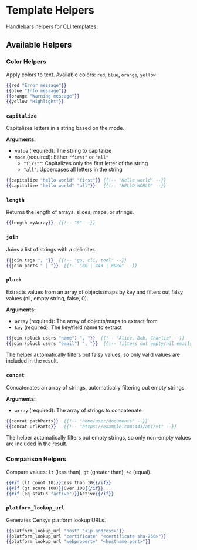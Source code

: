 # Template Helpers

Handlebars helpers for CLI templates.

## Available Helpers

### Color Helpers
Apply colors to text. Available colors: `red`, `blue`, `orange`, `yellow`

```handlebars
{{red "Error message"}}
{{blue "Info message"}}
{{orange "Warning message"}}
{{yellow "Highlight"}}
```

### `capitalize`
Capitalizes letters in a string based on the mode.

**Arguments:**
- `value` (required): The string to capitalize
- `mode` (required): Either `"first"` or `"all"`
  - `"first"`: Capitalizes only the first letter of the string
  - `"all"`: Uppercases all letters in the string

```handlebars
{{capitalize "hello world" "first"}} {{!-- "Hello world" --}}
{{capitalize "hello world" "all"}}   {{!-- "HELLO WORLD" --}}
```

### `length`
Returns the length of arrays, slices, maps, or strings.

```handlebars
{{length myArray}}  {{!-- "5" --}}
```

### `join`
Joins a list of strings with a delimiter.

```handlebars
{{join tags ", "}}  {{!-- "go, cli, tool" --}}
{{join ports " | "}}  {{!-- "80 | 443 | 8080" --}}
```

### `pluck`
Extracts values from an array of objects/maps by key and filters out falsy values (nil, empty string, false, 0).

**Arguments:**
- `array` (required): The array of objects/maps to extract from
- `key` (required): The key/field name to extract

```handlebars
{{join (pluck users "name") ", "}}  {{!-- "Alice, Bob, Charlie" --}}
{{join (pluck users "email") ", "}}  {{!-- filters out empty/nil emails --}}
```

The helper automatically filters out falsy values, so only valid values are included in the result.

### `concat`
Concatenates an array of strings, automatically filtering out empty strings.

**Arguments:**
- `array` (required): The array of strings to concatenate

```handlebars
{{concat pathParts}}  {{!-- "home/user/documents" --}}
{{concat urlParts}}   {{!-- "https://example.com:443/api/v1" --}}
```

The helper automatically filters out empty strings, so only non-empty values are included in the result.

### Comparison Helpers
Compare values: `lt` (less than), `gt` (greater than), `eq` (equal).

```handlebars
{{#if (lt count 10)}}Less than 10{{/if}}
{{#if (gt score 100)}}Over 100{{/if}}
{{#if (eq status "active")}}Active{{/if}}
```

### `platform_lookup_url`
Generates Censys platform lookup URLs.

```handlebars
{{platform_lookup_url "host" "<ip address>"}}
{{platform_lookup_url "certificate" "<certificate sha-256>"}}
{{platform_lookup_url "webproperty" "<hostname:port>"}}
```

